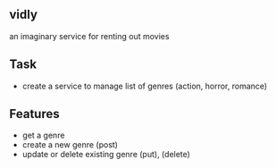 ## vidly 
an imaginary service for renting out movies

## Task
- create a service to manage list of genres (action, horror, romance)

## Features
- get a genre 
- create a new genre (post)
- update or delete existing genre (put), (delete)